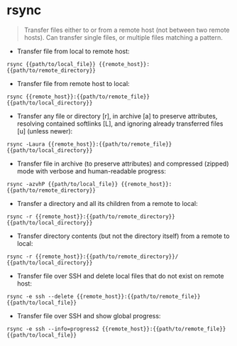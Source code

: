 # rsync

> Transfer files either to or from a remote host (not between two remote hosts).
> Can transfer single files, or multiple files matching a pattern.

- Transfer file from local to remote host:

`rsync {{path/to/local_file}} {{remote_host}}:{{path/to/remote_directory}}`

- Transfer file from remote host to local:

`rsync {{remote_host}}:{{path/to/remote_file}} {{path/to/local_directory}}`

- Transfer any file or directory \[r\], in archive \[a\] to preserve attributes, resolving contained softlinks \[L\], and ignoring already transferred files \[u\] (unless newer):

`rsync -Laura {{remote_host}}:{{path/to/remote_file}} {{path/to/local_directory}}`

- Transfer file in archive (to preserve attributes) and compressed (zipped) mode with verbose and human-readable progress:

`rsync -azvhP {{path/to/local_file}} {{remote_host}}:{{path/to/remote_directory}}`

- Transfer a directory and all its children from a remote to local:

`rsync -r {{remote_host}}:{{path/to/remote_directory}} {{path/to/local_directory}}`

- Transfer directory contents (but not the directory itself) from a remote to local:

`rsync -r {{remote_host}}:{{path/to/remote_directory}}/ {{path/to/local_directory}}`

- Transfer file over SSH and delete local files that do not exist on remote host:

`rsync -e ssh --delete {{remote_host}}:{{path/to/remote_file}} {{path/to/local_file}}`

- Transfer file over SSH and show global progress:

`rsync -e ssh --info=progress2 {{remote_host}}:{{path/to/remote_file}} {{path/to/local_file}}`
